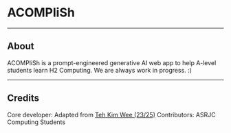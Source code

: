 # ACOMPliSh

---
## About
ACOMPliSh is a prompt-engineered generative AI web app to help A-level students learn H2 Computing. We are always work in progress. :) 

---
## Credits
Core developer: Adapted from <a href= "https://github.com/DangerousPotential">Teh Kim Wee (23/25)</a>
Contributors: ASRJC Computing Students

